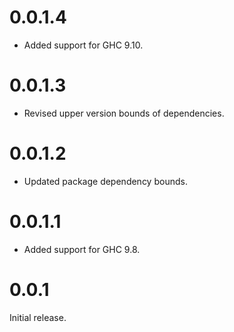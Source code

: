 # 0.0.1.4

- Added support for GHC 9.10.

# 0.0.1.3

- Revised upper version bounds of dependencies.

# 0.0.1.2

- Updated package dependency bounds.

# 0.0.1.1

- Added support for GHC 9.8.

# 0.0.1

Initial release.
